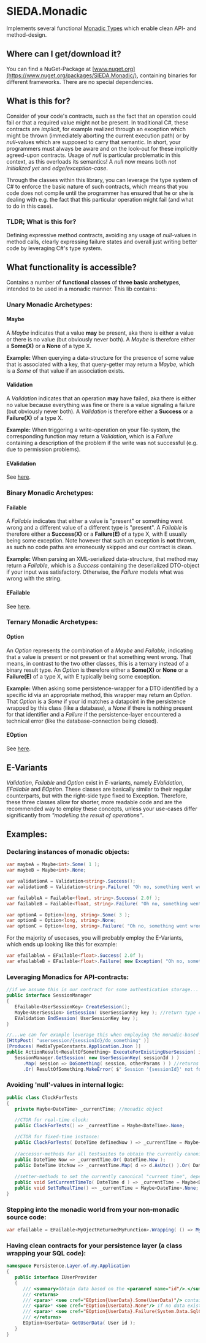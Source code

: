 # SIEDA.Monadic

Implements several functional [Monadic Types](https://en.wikipedia.org/wiki/Monad_(functional_programming)) which enable clean API- and method-design.

## Where can I get/download it?

You can find a NuGet-Package at [www.nuget.org](https://www.nuget.org/packages/SIEDA.Monadic/), containing binaries for different frameworks. There are no special dependencies.

## What is this for?

Consider of your code's contracts, such as the fact that an operation could fail or that a required value might not be present. In traditional C#, these contracts are _implicit_, for example realized through an exception which might be thrown (immediately aborting the current execution path) or by _null_-values which are supposed to carry that semantic. In short, your programmers must always be aware and on the look-out for these implicitly agreed-upon contracts. Usage of _null_ is particular problematic in this context, as this overloads its semantics! A _null_ now means both _not initialized yet_ and _edge/exception-case_.

Through the classes within this library, you can leverage the type system of C# to enforce the basic nature of such contracts, which means that you code does not compile until the programmer has ensured that he or she is dealing with e.g. the fact that this particular operation might fail (and what to do in this case).

### TLDR; What is this for?
Defining expressive method contracts, avoiding any usage of *null*-values in method calls, clearly expressing failure states and overall just writing better code by leveraging C#'s type system.

## What functionality is accessible?
Contains a number of **functional classes** of **three basic archetypes**, intended to be used in a monadic manner. This lib contains:

### Unary Monadic Archetypes:
#### Maybe
A *Maybe* indicates that a value **may** be present, aka there is either a value or there is no value (but obviously never both). A *Maybe* is therefore either a **Some(X)** or a **None** of a type X.

**Example:** When querying a data-structure for the presence of some value that is associated with a key, that query-getter may return a *Maybe*, which is a *Some* of that value if an association exists.

#### Validation
A *Validation* indicates that an operation **may** have failed, aka there is either no value because everything was fine or there is a value signaling a failure (but obviously never both). A *Validation* is therefore either a **Success** or a **Failure(X)** of a type X.

**Example:** When triggering a write-operation on your file-system, the corresponding function may return a *Validation*, which is a *Failure* containing a description of the problem if the write was not successful (e.g. due to permission problems).

#### EValidation

See [here](https://github.com/Sieda-GmbH/SIEDA.Monadic/blob/master/README.md#e-variants).

### Binary Monadic Archetypes:
#### Failable
A *Failable* indicates that either a value is "present" or something went wrong and a different value of a different type is "present". A *Failable* is therefore either a **Success(X)** or a **Failure(E)** of a type X, with E usually being some exception. Note however that such an exception is **not** thrown, as such no code paths are erroneously skipped and our contract is clean.

**Example:** When parsing an XML-serialized data-structure, that method may return a *Failable*, which is a *Success* containing the deserialized DTO-object if your input was satisfactory. Otherwise, the *Failure* models what was wrong with the string.

#### EFailable

See [here](https://github.com/Sieda-GmbH/SIEDA.Monadic/blob/master/README.md#e-variants).

### Ternary Monadic Archetypes:
#### Option
An *Option* represents the combination of a *Maybe* and *Failable*, indicating that a value is present or not present or that something went wrong. That means, in contrast to the two other classes, this is a ternary instead of a binary result type. An *Option* is therefore either a **Some(X)** or **None** or a **Failure(E)** of a type X, with E typically being some exception.

**Example:** When asking some persistence-wrapper for a DTO identified by a specific id via an appropriate method, this wrapper may return an *Option*. That *Option* is a *Some* if your id matches a datapoint in the persistence wrapped by this class (like a database), a *None* if there is nothing present for that identifier and a *Failure* if the persistence-layer encountered a technical error (like the database-connection being closed).

#### EOption

See [here](https://github.com/Sieda-GmbH/SIEDA.Monadic/blob/master/README.md#e-variants).

## E-Variants
*Validation*, *Failable* and *Option* exist in *E*-variants, namely *EValidation*, *EFailable* and *EOption*. These classes are basically similar to their regular counterparts, but with the right-side type fixed to Exception. Therefore, these three classes allow for shorter, more readable code and are the recommended way to employ these concepts, unless your use-cases differ significantly from _"modelling the result of operations"_.

## Examples:

### Declaring instances of monadic objects:

```csharp
var maybeA = Maybe<int>.Some( 1 );
var maybeB = Maybe<int>.None;

var validationA = Validation<string>.Success();
var validationB = Validation<string>.Failure( "Oh no, something went wrong!" );

var failableA = Failable<float, string>.Success( 2.0f );
var failableB = Failable<float, string>.Failure( "Oh no, something went wrong!" );

var optionA = Option<long, string>.Some( 3 );
var optionB = Option<long, string>.None;
var optionC = Option<long, string>.Failure( "Oh no, something went wrong!" );
```

For the majority of usecases, you will probably employ the E-Variants, which ends up looking like this for example:

```csharp
var efailableA = EFailable<float>.Success( 2.0f );
var efailableB = EFailable<float>.Failure( new Exception( "Oh no, something went wrong!" ) );
```

### Leveraging Monadics for API-contracts:

```csharp
//if we assume this is our contract for some authentication storage...
public interface SessionManager
{
   EFailable<UserSessionKey> CreateSession();
   Maybe<UserSession> GetSession( UserSessionKey key ); //return type clearly expresses that such a session may be non-existent!
   EValidation EndSession( UserSessionKey key );
}

//...we can for example leverage this when employing the monadic-based contract in e.g. REST-API endpoint to write very clean code:
[HttpPost( "usersession/{sessionId}/do_something" )]
[Produces( MediaTypeConstants.Application.Json )]
public ActionResult<ResultOfSomething> ExecuteForExistingUserSession( int sessionId, [FromBody] OtherParams otherParams ) =>
   SessionManager.GetSession( new UserSessionKey( sessionId ) )
      .Map( session => DoSomething( session, otherParams ) ) //returns a 'ResultOfSomething' containing the result
      .Or( ResultOfSomething.MakeError( $" Session '{sessionId}' not found!" ) } );
```

### Avoiding 'null'-values in internal logic:
```csharp
public class ClockForTests
{
   private Maybe<DateTime> _currentTime; //monadic object

   //CTOR for real-time clock:
   public ClockForTests() => _currentTime = Maybe<DateTime>.None;

   //CTOR for fixed-time instance:
   public ClockForTests( DateTime definedNow ) => _currentTime = Maybe<DateTime>.Some( definedNow );
   
   //accessor-methods for all testsuites to obtain the currently canonical concept of "the current time"
   public DateTime Now => _currentTime.Or( DateTime.Now );
   public DateTime UtcNow => _currentTime.Map( d => d.AsUtc() ).Or( DateTime.UtcNow );
   
   //setter-methods to set the currently canonical "current time", depending on the testcase's demands
   public void SetCurrentTimeTo( DateTime d ) => _currentTime = Maybe<DateTime>.Some( d );
   public void SetToRealTime() => _currentTime = Maybe<DateTime>.None;
}
```

### Stepping into the monadic world from your non-monadic source code:
```csharp
var efailable = EFailable<MyOjectReturnedMyFunction>.Wrapping( () => MyFunctionThatEitherReturnsAnObjectOrThrows( ... ) );
```

### Having clean contracts for your persistence layer (a class wrapping your SQL code):
```csharp
namespace Persistence.Layer.of.my.Application
{
   public interface IUserProvider
   {
      /// <summary>Obtain data based on the <paramref name="id"/>.</summary>
      /// <returns>
      /// <para>* <see cref="EOption{UserData}.Some(UserData)"/> containing the data identified by <paramref name="id"/>.</para>
      /// <para>* <see cref="EOption{UserData}.None"/> if no data exists on the database. </para>
      /// <para>* <see cref="EOption{UserData}.Failure(System.Data.SqlClient.SqlException)"/> if any technical problem occurred (e.g. connection loss). </para>
      /// </returns>
      EOption<UserData> GetUserData( User id );
   }
}
```

